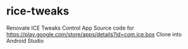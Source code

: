 # rice-tweaks
Renovate ICE Tweaks Control App
Source code for https://play.google.com/store/apps/details?id=com.ice.box
Clone into Android Studio
